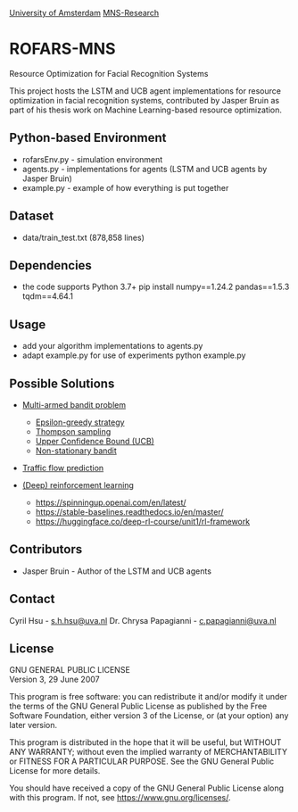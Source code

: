 [University of Amsterdam](https://www.uva.nl/en)
[MNS-Research](https://mns-research.nl)

# ROFARS-MNS
Resource Optimization for Facial Recognition Systems

This project hosts the LSTM and UCB agent implementations for resource optimization in facial recognition systems, contributed by Jasper Bruin as part of his thesis work on Machine Learning-based resource optimization.

## Python-based Environment
* rofarsEnv.py - simulation environment
* agents.py - implementations for agents (LSTM and UCB agents by Jasper Bruin)
* example.py - example of how everything is put together

## Dataset
* data/train_test.txt (878,858 lines)

## Dependencies
* the code supports Python 3.7+
pip install numpy==1.24.2 pandas==1.5.3 tqdm==4.64.1

## Usage
* add your algorithm implementations to agents.py
* adapt example.py for use of experiments
python example.py

## Possible Solutions
* [Multi-armed bandit problem](https://en.wikipedia.org/wiki/Multi-armed_bandit)
  - [Epsilon-greedy strategy](https://gdmarmerola.github.io/ts-for-bernoulli-bandit)
  - [Thompson sampling](https://gdmarmerola.github.io/ts-for-bernoulli-bandit)
  - [Upper Confidence Bound (UCB)](https://gdmarmerola.github.io/ts-for-bernoulli-bandit)
  - [Non-stationary bandit](https://gdmarmerola.github.io/non-stationary-bandits)
  
* [Traffic flow prediction](https://www.sciencedirect.com/science/article/pii/S2210537922000725)

* [(Deep) reinforcement learning](https://en.wikipedia.org/wiki/Deep_reinforcement_learning)
  - https://spinningup.openai.com/en/latest/
  - https://stable-baselines.readthedocs.io/en/master/
  - https://huggingface.co/deep-rl-course/unit1/rl-framework

## Contributors
* Jasper Bruin - Author of the LSTM and UCB agents 

## Contact
Cyril Hsu - s.h.hsu@uva.nl
Dr. Chrysa Papagianni - c.papagianni@uva.nl

## License 

GNU GENERAL PUBLIC LICENSE  
Version 3, 29 June 2007

This program is free software: you can redistribute it and/or modify
it under the terms of the GNU General Public License as published by
the Free Software Foundation, either version 3 of the License, or
(at your option) any later version.

This program is distributed in the hope that it will be useful,
but WITHOUT ANY WARRANTY; without even the implied warranty of
MERCHANTABILITY or FITNESS FOR A PARTICULAR PURPOSE.  See the
GNU General Public License for more details.

You should have received a copy of the GNU General Public License
along with this program.  If not, see <https://www.gnu.org/licenses/>.
